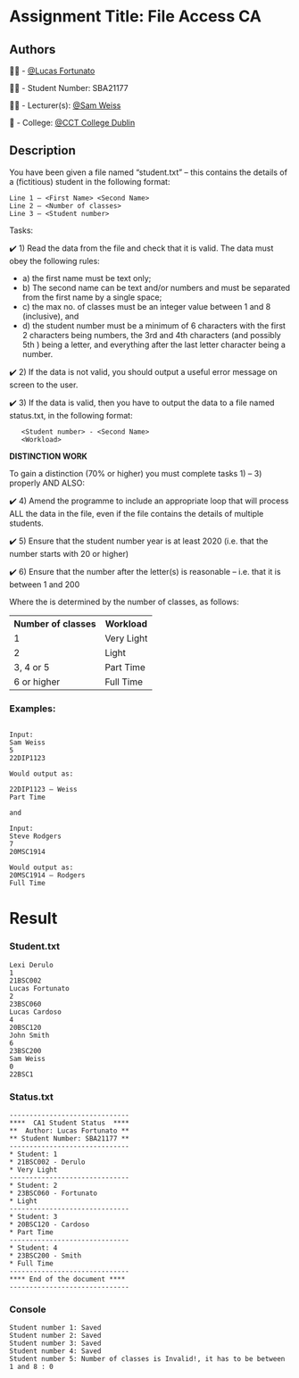 # Assignment Title: File Access CA

## Authors

:man_technologist: - [@Lucas Fortunato](https://github.com/lucasfpac)

:student: - Student Number:  SBA21177

:man_teacher: - Lecturer(s): [@Sam Weiss](https://github.com/sweisscct)

:school: - College: [@CCT College Dublin](https://www.cct.ie/)

## Description

You have been given a file named “student.txt” – this contains the details of a (fictitious) student in the following format:
```
Line 1 – <First Name> <Second Name>
Line 2 – <Number of classes>
Line 3 – <Student number>
```
Tasks:

:heavy_check_mark: 1) Read the data from the file and check that it is valid. The data must obey the following rules:
  -    a) the first name must be text only;
  -    b) The second name can be text and/or numbers and must be separated from the first name by a single space;
  -    c) the max no. of classes must be an integer value between 1 and 8 (inclusive), and
  -    d) the student number must be a minimum of 6 characters with the first 2 characters being numbers, the 3rd and 4th characters (and possibly 5th ) being a letter, and everything after the last letter character being a number.

:heavy_check_mark: 2) If the data is not valid, you should output a useful error message on screen to the user.

:heavy_check_mark: 3) If the data is valid, then you have to output the data to a file named status.txt, in the following format:
```
   <Student number> - <Second Name>
   <Workload>
```
  **DISTINCTION WORK**
  
  To gain a distinction (70% or higher) you must complete tasks 1) – 3) properly AND ALSO:

:heavy_check_mark: 4) Amend the programme to include an appropriate loop that will process ALL the data in the file, even if the file contains the details of multiple students.

:heavy_check_mark: 5) Ensure that the student number year is at least 2020 (i.e. that the number starts with 20 or higher)

:heavy_check_mark: 6) Ensure that the number after the letter(s) is reasonable – i.e. that it is between 1 and 200
   
 
 Where the <Workload> is determined by the number of classes, as follows:
 <table>
  <tr>
    <th>Number of classes</th>
    <th>Workload</th>
  </tr>
  <tr>
    <td>1</td>
    <td>Very Light</td>
  </tr>
  <tr>
    <td>2</td>
    <td>Light</td>
  </tr>
  <tr>
    <td>3, 4 or 5</td>
    <td>Part Time</td>
  </tr>
  <tr>
    <td> 6 or higher </td>
    <td> Full Time </td>
  </tr>


</table>

### Examples:

```

Input:
Sam Weiss
5
22DIP1123

Would output as:

22DIP1123 – Weiss
Part Time

and

Input:
Steve Rodgers
7
20MSC1914
      
Would output as:
20MSC1914 – Rodgers
Full Time
```
  
# Result 
  
### Student.txt
````
Lexi Derulo
1
21BSC002
Lucas Fortunato
2
23BSC060
Lucas Cardoso
4
20BSC120
John Smith
6
23BSC200
Sam Weiss
0
22BSC1
````

### Status.txt
````
------------------------------
****  CA1 Student Status  ****
**  Author: Lucas Fortunato **
** Student Number: SBA21177 **
------------------------------
* Student: 1
* 21BSC002 - Derulo
* Very Light
------------------------------
* Student: 2
* 23BSC060 - Fortunato
* Light
------------------------------
* Student: 3
* 20BSC120 - Cardoso
* Part Time
------------------------------
* Student: 4
* 23BSC200 - Smith
* Full Time
------------------------------
**** End of the document ****
------------------------------
`````
  
### Console
`````
Student number 1: Saved
Student number 2: Saved
Student number 3: Saved
Student number 4: Saved
Student number 5: Number of classes is Invalid!, it has to be between 1 and 8 : 0
      
